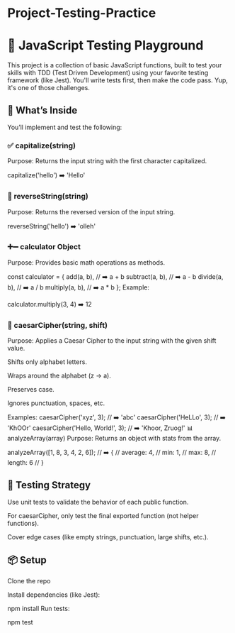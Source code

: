 # Project-Testing-Practice
# 🔬 JavaScript Testing Playground
This project is a collection of basic JavaScript functions, built to test your skills with TDD (Test Driven Development) using your favorite testing framework (like Jest). You'll write tests first, then make the code pass. Yup, it's one of those challenges.

## 🚀 What’s Inside
You’ll implement and test the following:

### ✅ capitalize(string)
Purpose: Returns the input string with the first character capitalized.

capitalize('hello') ➡️ 'Hello'

### 🔄 reverseString(string)
Purpose: Returns the reversed version of the input string.

reverseString('hello') ➡️ 'olleh'

### ➕➖ calculator Object
Purpose: Provides basic math operations as methods.

const calculator = {
  add(a, b),         // ➡️ a + b
  subtract(a, b),    // ➡️ a - b
  divide(a, b),      // ➡️ a / b
  multiply(a, b),    // ➡️ a * b
};
Example:

calculator.multiply(3, 4) ➡️ 12

### 🔐 caesarCipher(string, shift)
Purpose: Applies a Caesar Cipher to the input string with the given shift value.

Shifts only alphabet letters.

Wraps around the alphabet (z → a).

Preserves case.

Ignores punctuation, spaces, etc.

Examples:
caesarCipher('xyz', 3);          // ➡️ 'abc'
caesarCipher('HeLLo', 3);        // ➡️ 'KhOOr'
caesarCipher('Hello, World!', 3); // ➡️ 'Khoor, Zruog!'
📊 analyzeArray(array)
Purpose: Returns an object with stats from the array.


analyzeArray([1, 8, 3, 4, 2, 6]);
// ➡️ {
//   average: 4,
//   min: 1,
//   max: 8,
//   length: 6
// }
## 🧪 Testing Strategy
Use unit tests to validate the behavior of each public function.

For caesarCipher, only test the final exported function (not helper functions).

Cover edge cases (like empty strings, punctuation, large shifts, etc.).

## 📦 Setup
Clone the repo

Install dependencies (like Jest):

npm install
Run tests:

npm test
